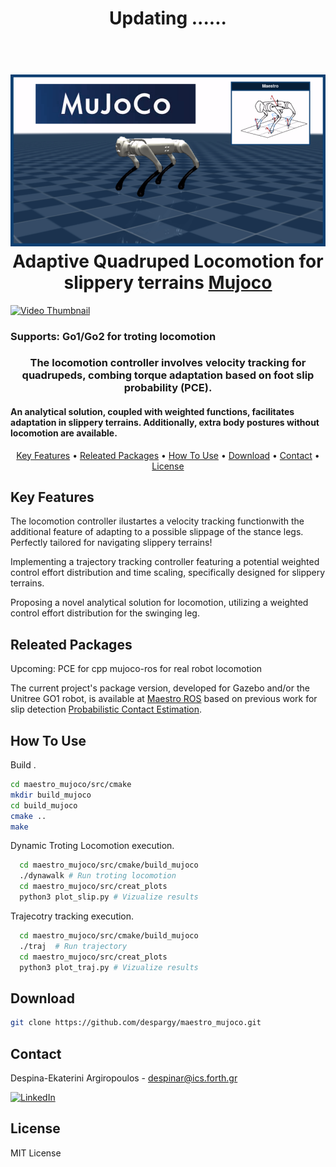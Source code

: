 
<h1 align="center">

Updating  ...... 
</h1>

<h1 align="center">
  <br>
  <a href="https://github.com/despargy/maestro_mujoco"><img src="maestro_mujoco.drawio.png" alt="Maestro Mujoco" width="600"></a>
  <br>
  Adaptive Quadruped Locomotion for slippery terrains  <a href="https://mujoco.org/" target="_blank">Mujoco</a>
  <br>
</h1>

[![Video Thumbnail](https://img.youtube.com/vi/oXAbSfODVxA/0.jpg)](https://www.youtube.com/watch?v=oXAbSfODVxA)


<!-- <iframe width="560" height="315" src="https://www.youtube.com/embed/oXAbSfODVxA?autoplay=1" frameborder="0" allowfullscreen></iframe> -->


<h3>Supports: Go1/Go2 for troting locomotion </h3>
<h3 align="center"> The locomotion controller involves velocity tracking for quadrupeds, combing torque adaptation based on foot slip probability (PCE).</h3> <h4 align="left"> An analytical solution, coupled with weighted functions, facilitates adaptation in slippery terrains. Additionally, extra body postures without locomotion are available.  </h4> 

<p align="center">
  <a href="#key-features">Key Features</a> •
  <a href="#releated-packages">Releated Packages</a> •
  <a href="#how-to-use">How To Use</a> •
  <a href="#download">Download</a> •
  <a href="#contact">Contact</a> •
  <a href="#license">License</a>
</p>

## Key Features

The locomotion controller ilustartes a velocity tracking functionwith the additional feature of adapting to a possible slippage of the stance legs. Perfectly tailored for navigating slippery terrains!

Implementing a trajectory tracking controller featuring a potential weighted control effort distribution and time scaling, specifically designed for slippery terrains.

Proposing a novel analytical solution for locomotion, utilizing a weighted control effort distribution for the swinging leg.

## Releated Packages

Upcoming: PCE for cpp
          mujoco-ros for real robot locomotion


The current project's package version, developed for Gazebo and/or the Unitree GO1 robot, is available at <a href="https://github.com/despargy/maestro/tree/master" target="_blank">Maestro ROS</a>
based on previous work for slip detection 
<a href="https://github.com/MichaelMarav/ProbabilisticContactEstimation" target="_blank">Probabilistic Contact Estimation</a>.

## How To Use
<!-- #### Specify the local workspace path within the code lines.: 
   * line 6, src/Data.cpp
   * line 21, src/trajMujoco.cpp
   * line 21, src/walkMujoco.cpp -->



Build .
   ```sh
   cd maestro_mujoco/src/cmake 
   mkdir build_mujoco
   cd build_mujoco
   cmake ..
   make
   ```


Dynamic Troting Locomotion execution.
 ```sh
   cd maestro_mujoco/src/cmake/build_mujoco
   ./dynawalk # Run troting locomotion
   cd maestro_mujoco/src/creat_plots
   python3 plot_slip.py # Vizualize results
   ```

Trajecotry tracking execution.
 ```sh
   cd maestro_mujoco/src/cmake/build_mujoco
   ./traj  # Run trajectory
   cd maestro_mujoco/src/creat_plots
   python3 plot_traj.py # Vizualize results
   ```


  
## Download

   ```sh
   git clone https://github.com/despargy/maestro_mujoco.git
   ```

## Contact
   Despina-Ekaterini Argiropoulos - despinar@ics.forth.gr         

[![LinkedIn][linkedin-shield]][linkedin-url] 


[linkedin-shield]: https://img.shields.io/badge/-LinkedIn-black.svg?style=for-the-badge&logo=linkedin&colorB=555
[linkedin-url]:https://www.linkedin.com/in/despar/


## License

MIT License